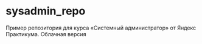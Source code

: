 # sysadmin_repo
Пример репозитория для курса «Системный администратор» от Яндекс Практикума.
Облачная версия
